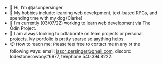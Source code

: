 - 👋 Hi, I’m @jasonpersinger
- 👀 My hobbies include: learning web development, text-based RPGs, and spending time with my dog (Clarke)
- 🌱 I’m currently (03/07/22) working to learn web development via The Odin Project.
- 💞️ I am always looking to collaborate on team projects or personal projects.  My portfolio is pretty sparse so anything helps.
- 📫 How to reach me: Please feel free to contact me in any of the following ways:  email: jason.persinger@gmail.com, discord: lodestonecowboy#6977, telephone 540.394.8222.

<!---
jasonpersinger/jasonpersinger is a ✨ special ✨ repository because its `README.md` (this file) appears on your GitHub profile.
You can click the Preview link to take a look at your changes.
--->
